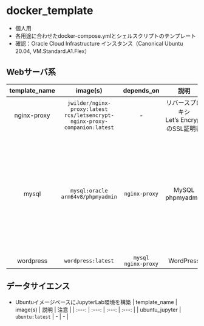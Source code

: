 # docker_template

- 個人用
- 各用途に合わせたdocker-compose.ymlとシェルスクリプトのテンプレート
- 確認：Oracle Cloud Infrastructure インスタンス（Canonical Ubuntu 20.04, VM.Standard.A1.Flex）

## Webサーバ系
| template_name | image(s) | depends_on | 説明 | 注意 |
| :---: | :---: | :---: | :---: | :---: |
| nginx-proxy | `jwilder/nginx-proxy:latest`<br>`rcs/letsencrypt-nginx-proxy-companion:latest` | - | リバースプロキシ<br>Let’s EncryptのSSL証明書 | - |
| mysql | `mysql:oracle`<br>`arm64v8/phpmyadmin` | `nginx-proxy` | MySQL<br>phpmyadmin | ARMアーキテクチャ用のdockerイメージを使用。環境に合わせて編集してください。 |
| wordpress | `wordpress:latest` | `mysql`<br>`nginx-proxy` | WordPress | - |

## データサイエンス
- UbuntuイメージベースにJupyterLab環境を構築
| template_name | image(s) | 説明 | 注意 |
| :---: | :---: | :---: | :---: |
| ubuntu_jupyter | `ubuntu:latest` | - | - |
